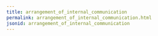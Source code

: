 ```yaml
---
title: arrangement_of_internal_communication
permalink: arrangement_of_internal_communication.html
jsonid: arrangement_of_internal_communication
---
```

